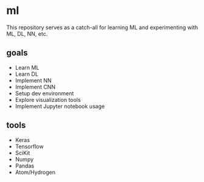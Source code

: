 # ml
This repository serves as a catch-all for learning ML and experimenting with ML, DL, NN, etc.

## goals
* Learn ML
* Learn DL
* Implement NN
* Implement CNN
* Setup dev environment
* Explore visualization tools
* Implement Jupyter notebook usage

## tools
* Keras
* Tensorflow
* SciKit
* Numpy
* Pandas
* Atom/Hydrogen
